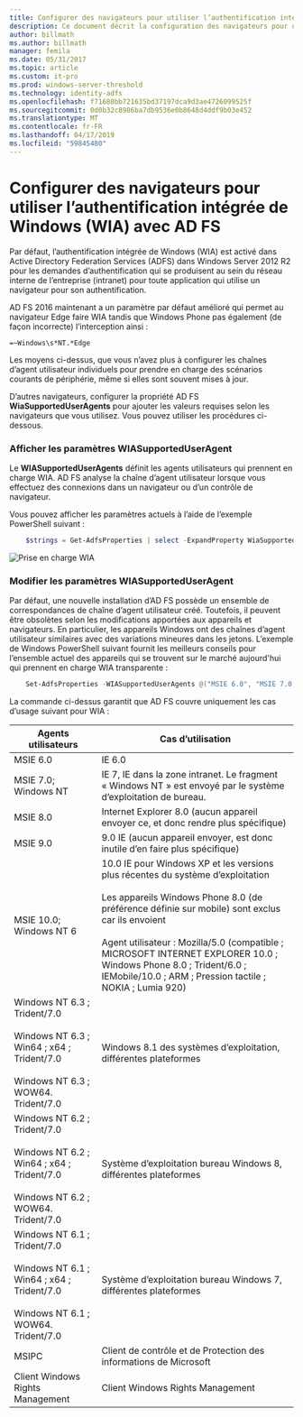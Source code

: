 ```yaml
---
title: Configurer des navigateurs pour utiliser l’authentification intégrée de Windows (WIA) avec AD FS
description: Ce document décrit la configuration des navigateurs pour utiliser WIA avec AD FS
author: billmath
ms.author: billmath
manager: femila
ms.date: 05/31/2017
ms.topic: article
ms.custom: it-pro
ms.prod: windows-server-threshold
ms.technology: identity-adfs
ms.openlocfilehash: f71680bb721635bd37197dca9d3ae4726099525f
ms.sourcegitcommit: 0d0b32c8986ba7db9536e0b8648d4ddf9b03e452
ms.translationtype: MT
ms.contentlocale: fr-FR
ms.lasthandoff: 04/17/2019
ms.locfileid: "59845480"
---
```

# <a name="configure-browsers-to-use-windows-integrated-authentication-wia-with-ad-fs"></a>Configurer des navigateurs pour utiliser l’authentification intégrée de Windows (WIA) avec AD FS

Par défaut, l’authentification intégrée de Windows (WIA) est activé dans Active Directory Federation Services (ADFS) dans Windows Server 2012 R2 pour les demandes d’authentification qui se produisent au sein du réseau interne de l’entreprise (intranet) pour toute application qui utilise un navigateur pour son authentification.

AD FS 2016 maintenant a un paramètre par défaut amélioré qui permet au navigateur Edge faire WIA tandis que Windows Phone pas également (de façon incorrecte) l’interception ainsi :

    =~Windows\s*NT.*Edge

Les moyens ci-dessus, que vous n’avez plus à configurer les chaînes d’agent utilisateur individuels pour prendre en charge des scénarios courants de périphérie, même si elles sont souvent mises à jour.

D’autres navigateurs, configurer la propriété AD FS **WiaSupportedUserAgents** pour ajouter les valeurs requises selon les navigateurs que vous utilisez.  Vous pouvez utiliser les procédures ci-dessous.



### <a name="view-wiasupporteduseragent-settings"></a>Afficher les paramètres WIASupportedUserAgent
Le **WIASupportedUserAgents** définit les agents utilisateurs qui prennent en charge WIA. AD FS analyse la chaîne d’agent utilisateur lorsque vous effectuez des connexions dans un navigateur ou d’un contrôle de navigateur.

Vous pouvez afficher les paramètres actuels à l’aide de l’exemple PowerShell suivant :

```powershell
    $strings = Get-AdfsProperties | select -ExpandProperty WiaSupportedUserAgents
```

![Prise en charge WIA](../operations/media/Configure-AD-FS-Browser-WIA/wiasupport.png)

### <a name="change-wiasupporteduseragent-settings"></a>Modifier les paramètres WIASupportedUserAgent
Par défaut, une nouvelle installation d’AD FS possède un ensemble de correspondances de chaîne d’agent utilisateur créé. Toutefois, il peuvent être obsolètes selon les modifications apportées aux appareils et navigateurs. En particulier, les appareils Windows ont des chaînes d’agent utilisateur similaires avec des variations mineures dans les jetons. L’exemple de Windows PowerShell suivant fournit les meilleurs conseils pour l’ensemble actuel des appareils qui se trouvent sur le marché aujourd'hui qui prennent en charge WIA transparente :

```powershell
    Set-AdfsProperties -WIASupportedUserAgents @("MSIE 6.0", "MSIE 7.0; Windows NT", "MSIE 8.0", "MSIE 9.0", "MSIE 10.0; Windows NT 6", "Windows NT 6.3; Trident/7.0", "Windows NT 6.3; Win64; x64; Trident/7.0", "Windows NT 6.3; WOW64; Trident/7.0", "Windows NT 6.2; Trident/7.0", "Windows NT 6.2; Win64; x64; Trident/7.0", "Windows NT 6.2; WOW64; Trident/7.0", "Windows NT 6.1; Trident/7.0", "Windows NT 6.1; Win64; x64; Trident/7.0", "Windows NT 6.1; WOW64; Trident/7.0", "MSIPC", "Windows Rights Management Client")
```

La commande ci-dessus garantit que AD FS couvre uniquement les cas d’usage suivant pour WIA :

Agents utilisateurs|Cas d’utilisation|
-----|-----|
MSIE 6.0|IE 6.0|
MSIE 7.0; Windows NT|IE 7, IE dans la zone intranet. Le fragment « Windows NT » est envoyé par le système d’exploitation de bureau.|
MSIE 8.0|Internet Explorer 8.0 (aucun appareil envoyer ce, et donc rendre plus spécifique)|
MSIE 9.0|9.0 IE (aucun appareil envoyer, est donc inutile d’en faire plus spécifique)|
MSIE 10.0; Windows NT 6|10.0 IE pour Windows XP et les versions plus récentes du système d’exploitation</br></br>Les appareils Windows Phone 8.0 (de préférence définie sur mobile) sont exclus car ils envoient</br></br>Agent utilisateur : Mozilla/5.0 (compatible ; MICROSOFT INTERNET EXPLORER 10.0 ; Windows Phone 8.0 ; Trident/6.0 ; IEMobile/10.0 ; ARM ; Pression tactile ; NOKIA ; Lumia 920)|
Windows NT 6.3 ; Trident/7.0</br></br>Windows NT 6.3 ; Win64 ; x64 ; Trident/7.0</br></br>Windows NT 6.3 ; WOW64. Trident/7.0| Windows 8.1 des systèmes d’exploitation, différentes plateformes|
Windows NT 6.2 ; Trident/7.0</br></br>Windows NT 6.2 ; Win64 ; x64 ; Trident/7.0</br></br>Windows NT 6.2 ; WOW64. Trident/7.0|Système d’exploitation bureau Windows 8, différentes plateformes|
Windows NT 6.1 ; Trident/7.0</br></br>Windows NT 6.1 ; Win64 ; x64 ; Trident/7.0</br></br>Windows NT 6.1 ; WOW64. Trident/7.0|Système d’exploitation bureau Windows 7, différentes plateformes|
MSIPC| Client de contrôle et de Protection des informations de Microsoft|
Client Windows Rights Management|Client Windows Rights Management|
